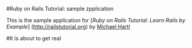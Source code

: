 #Ruby on Rails Tutorial: sample zpplication

This is the sample application for
[*Ruby on Rails Tutorial: Learn Rails by Example*] (http://railstutorial.org)
by [Michael Hartl](http://micahelhartl.com)

#It is about to get real